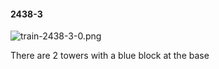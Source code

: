 #### 2438-3
![train-2438-3-0.png](https://github.com/lil-lab/nlvr/raw/master/nlvr/train/images/60/train-2438-3-0.png "train-2438-3-0.png")

There are 2 towers with a blue block at the base